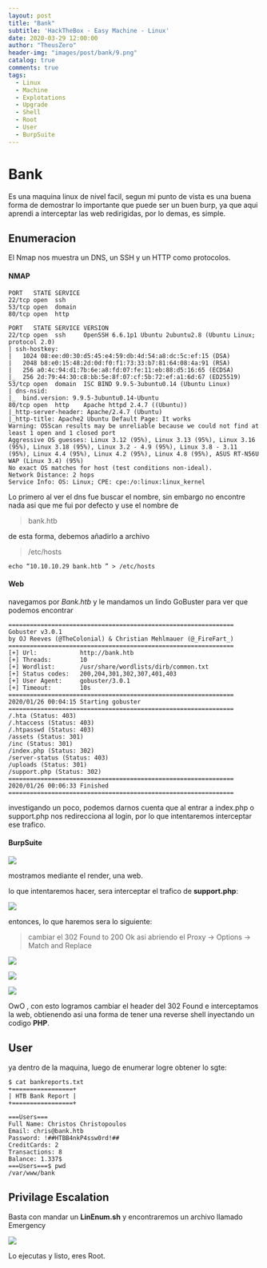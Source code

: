 ```yaml
---
layout: post
title: "Bank"
subtitle: 'HackTheBox - Easy Machine - Linux'
date: 2020-03-29 12:00:00
author: "TheusZero"
header-img: "images/post/bank/9.png"
catalog: true
comments: true
tags:
  - Linux
  - Machine
  - Explotations
  - Upgrade
  - Shell
  - Root
  - User
  - BurpSuite
---
```


# Bank

Es una maquina linux de nivel facil, segun mi punto de vista es una buena forma
de demostrar lo importante que puede ser un buen burp, ya que aqui aprendi a interceptar las 
web redirigidas, por lo demas, es simple.

## Enumeracion

El Nmap nos muestra un DNS, un SSH y un HTTP como protocolos.

#### NMAP
```vim
PORT   STATE SERVICE
22/tcp open  ssh
53/tcp open  domain
80/tcp open  http

PORT   STATE SERVICE VERSION
22/tcp open  ssh     OpenSSH 6.6.1p1 Ubuntu 2ubuntu2.8 (Ubuntu Linux; protocol 2.0)
| ssh-hostkey: 
|   1024 08:ee:d0:30:d5:45:e4:59:db:4d:54:a8:dc:5c:ef:15 (DSA)
|   2048 b8:e0:15:48:2d:0d:f0:f1:73:33:b7:81:64:08:4a:91 (RSA)
|   256 a0:4c:94:d1:7b:6e:a8:fd:07:fe:11:eb:88:d5:16:65 (ECDSA)
|_  256 2d:79:44:30:c8:bb:5e:8f:07:cf:5b:72:ef:a1:6d:67 (ED25519)
53/tcp open  domain  ISC BIND 9.9.5-3ubuntu0.14 (Ubuntu Linux)
| dns-nsid: 
|_  bind.version: 9.9.5-3ubuntu0.14-Ubuntu
80/tcp open  http    Apache httpd 2.4.7 ((Ubuntu))
|_http-server-header: Apache/2.4.7 (Ubuntu)
|_http-title: Apache2 Ubuntu Default Page: It works
Warning: OSScan results may be unreliable because we could not find at least 1 open and 1 closed port
Aggressive OS guesses: Linux 3.12 (95%), Linux 3.13 (95%), Linux 3.16 (95%), Linux 3.18 (95%), Linux 3.2 - 4.9 (95%), Linux 3.8 - 3.11 (95%), Linux 4.4 (95%), Linux 4.2 (95%), Linux 4.8 (95%), ASUS RT-N56U WAP (Linux 3.4) (95%)
No exact OS matches for host (test conditions non-ideal).
Network Distance: 2 hops
Service Info: OS: Linux; CPE: cpe:/o:linux:linux_kernel
```

Lo primero al ver el dns fue buscar el nombre, sin embargo no encontre nada asi que me fui por defecto y use el nombre de 

> bank.htb
 
de esta forma, debemos añadirlo a archivo 

> /etc/hosts

```vim
echo “10.10.10.29 bank.htb ” > /etc/hosts
```

#### Web

navegamos por *Bank.htb* y le mandamos un lindo GoBuster para ver que podemos encontrar

```vim
===============================================================
Gobuster v3.0.1
by OJ Reeves (@TheColonial) & Christian Mehlmauer (@_FireFart_)
===============================================================
[+] Url:            http://bank.htb
[+] Threads:        10
[+] Wordlist:       /usr/share/wordlists/dirb/common.txt
[+] Status codes:   200,204,301,302,307,401,403
[+] User Agent:     gobuster/3.0.1
[+] Timeout:        10s
===============================================================
2020/01/26 00:04:15 Starting gobuster
===============================================================
/.hta (Status: 403)
/.htaccess (Status: 403)
/.htpasswd (Status: 403)
/assets (Status: 301)
/inc (Status: 301)
/index.php (Status: 302)
/server-status (Status: 403)
/uploads (Status: 301)
/support.php (Status: 302)
===============================================================
2020/01/26 00:06:33 Finished
===============================================================
```

investigando un poco, podemos darnos cuenta que al entrar a index.php o support.php nos redirecciona al login, por lo que intentaremos interceptar ese trafico.

#### BurpSuite

![](/TheusZero/images/post/bank/Bank1.png)

mostramos mediante el render, una web.

lo que intentaremos hacer, sera interceptar el trafico de **support.php**:

![](/TheusZero/images/post/bank/Bank2.png)

entonces, lo que haremos sera lo siguiente:

 > cambiar el 302 Found to 200 Ok asi abriendo el Proxy -> Options -> Match and Replace

![](/TheusZero/images/post/bank/Bank3.png)

![](/TheusZero/images/post/bank/Bank4.png)

![](/TheusZero/images/post/bank/Bank5.png)

OwO , con esto logramos cambiar el header del 302 Found e interceptamos la web, obtienendo asi una forma de tener una reverse shell inyectando un codigo **PHP**.

## User

ya dentro de la maquina, luego de enumerar logre obtener lo sgte:

```vim
$ cat bankreports.txt
+=================+
| HTB Bank Report |
+=================+
```
```vim
===Users===
Full Name: Christos Christopoulos
Email: chris@bank.htb
Password: !##HTBB4nkP4ssw0rd!##
CreditCards: 2
Transactions: 8
Balance: 1.337$
===Users===$ pwd
/var/www/bank
```

## Privilage Escalation 

Basta con mandar un **LinEnum.sh** y encontraremos un archivo llamado Emergency

![](/TheusZero/images/post/bank/Bank6.png)

Lo ejecutas y listo, eres Root.

